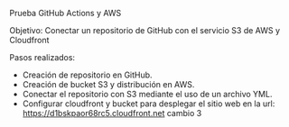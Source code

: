 Prueba GitHub Actions y AWS

Objetivo: Conectar un repositorio de GitHub con el servicio S3 de AWS y Cloudfront

Pasos realizados:
- Creación de repositorio en GitHub.
- Creación de bucket S3 y distribución en AWS.
- Conectar el repositorio con S3 mediante el uso de un archivo YML.
- Configurar cloudfront y bucket para desplegar el sitio web en la url: https://d1bskpaor68rc5.cloudfront.net
cambio 3

